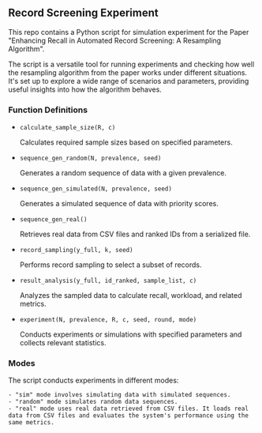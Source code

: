 ## Record Screening Experiment

This repo contains a Python script for simulation experiment for the Paper "Enhancing Recall in Automated Record Screening: A Resampling Algorithm".

The script is a versatile tool for running experiments and checking how well the resampling algorithm from the paper works under different situations. It's set up to explore a wide range of scenarios and parameters, providing useful insights into how the algorithm behaves. 

### Function Definitions

- `calculate_sample_size(R, c)`

    Calculates required sample sizes based on specified parameters.

- `sequence_gen_random(N, prevalence, seed)`

    Generates a random sequence of data with a given prevalence.

- `sequence_gen_simulated(N, prevalence, seed)`

    Generates a simulated sequence of data with priority scores.

- `sequence_gen_real()`

    Retrieves real data from CSV files and ranked IDs from a serialized file.

- `record_sampling(y_full, k, seed)`

    Performs record sampling to select a subset of records.

- `result_analysis(y_full, id_ranked, sample_list, c)`

    Analyzes the sampled data to calculate recall, workload, and related metrics.

- `experiment(N, prevalence, R, c, seed, round, mode)`

    Conducts experiments or simulations with specified parameters and collects relevant statistics.

### Modes

The script conducts experiments in different modes:

    - "sim" mode involves simulating data with simulated sequences.
    - "random" mode simulates random data sequences.
    - "real" mode uses real data retrieved from CSV files. It loads real data from CSV files and evaluates the system's performance using the same metrics.





